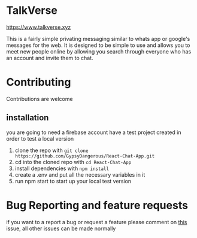 # TalkVerse

https://www.talkverse.xyz

This is a fairly simple privating messaging similar to whats app or google's messages for the web. It is designed to be simple to use and allows you to meet new people online by allowing you search through everyone who has an account and invite them to chat.

# Contributing

Contributions are welcome

## installation

you are going to need a firebase account have a test project created in order to test a local version

1. clone the repo with `git clone https://github.com/GypsyDangerous/React-Chat-App.git`
2. cd into the cloned repo with `cd React-Chat-App`
3. install dependencies with `npm install`
4. create a .env and put all the necessary variables in it
5. run npm start to start up your local test version

# Bug Reporting and feature requests
if you want to a report a bug or request a feature please comment on [this](https://github.com/GypsyDangerous/React-Chat-App/issues/1) issue, all other issues can be made normally
